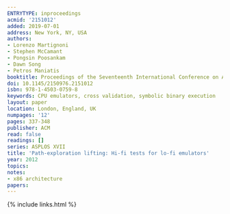 ```yaml
---
ENTRYTYPE: inproceedings
acmid: '2151012'
added: 2019-07-01
address: New York, NY, USA
authors:
- Lorenzo Martignoni
- Stephen McCamant
- Pongsin Poosankam
- Dawn Song
- Petros Maniatis
booktitle: Proceedings of the Seventeenth International Conference on Architectural Support for Programming Languages and Operating Systems
doi: 10.1145/2150976.2151012
isbn: 978-1-4503-0759-8
keywords: CPU emulators, cross validation, symbolic binary execution
layout: paper
location: London, England, UK
numpages: '12'
pages: 337-348
publisher: ACM
read: false
readings: []
series: ASPLOS XVII
title: 'Path-exploration lifting: Hi-fi tests for lo-fi emulators'
year: 2012
topics:
notes:
- x86 architecture
papers:
---
```


{% include links.html %}
